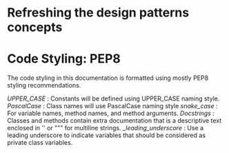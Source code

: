 # Refreshing the design patterns concepts

# Code Styling: PEP8
The code styling in this documentation is formatted using mostly PEP8 styling recommendations.

*UPPER_CASE* : Constants will be defined using UPPER_CASE naming style.
*PascalCase* : Class names will use PascalCase naming style
*snake_case* : For variable names, method names, and method arguments.
*Docstrings* : Classes and methods contain extra documentation that is a descriptive text enclosed in '' or """ for multiline strings.
*_leading_underscore* : Use a leading underscore to indicate variables that should be considered as private class variables.